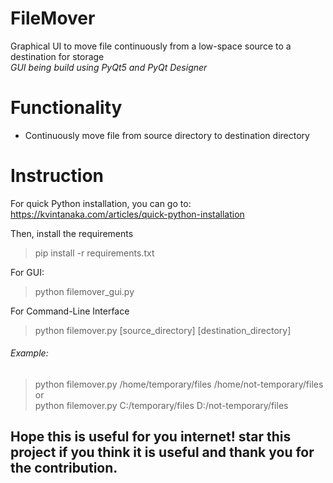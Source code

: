 # FileMover
Graphical UI to move file continuously from a low-space source to a destination for storage 
 \
*GUI being build using PyQt5 and PyQt Designer*

# Functionality
* Continuously move file from source directory to destination directory

# Instruction
For quick Python installation, you can go to:
https://kvintanaka.com/articles/quick-python-installation

Then, install the requirements
> pip install -r requirements.txt

For GUI:
> python filemover_gui.py

For Command-Line Interface
> python filemover.py [source_directory] [destination_directory]
  
###### Example:
> python filemover.py /home/temporary/files /home/not-temporary/files \
or \
> python filemover.py C:/temporary/files D:/not-temporary/files

## Hope this is useful for you internet! star this project if you think it is useful and thank you for the contribution.

